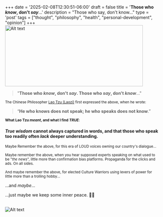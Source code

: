+++
date = '2025-02-08T12:30:51-06:00'
draft = false
title = '**Those who *know*, don&#39;t *say***...'
description = "Those who say, don't know..."
type = 'post'
tags = ["thought", "philosophy", "health", "personal-development", "opinion"]
+++
<img src="https://julianwest.me/Blog/posts/images/talking_heads.jpg" alt="Alt text" width="450" height="200"> <br />

> "**Those who *know*, don't *say*.  Those who *say*, don't *know***..."

<small> The Chinese Philosopher [Lao Tzu (Laozi)](https://en.wikipedia.org/wiki/Laozi) first expressed the above, when he wrote:  </small> <br />

> “**He who knows does not speak; he who speaks does not know**.” 

<small> **What Lao Tzu *meant*, and what I find *TRUE***: </small>

#### *True wisdom* cannot always captured in words, and that those who speak too readily often *lack* deeper understanding.

<small> Maybe Remember the above, for this era of LOUD voices owning our country's dialogue... </small> <br />

<small> Maybe remember the above, when you hear supposed experts speaking on what used to be "*the news*", little more than confirmation bias platforms. Propaganda for the clicks and ads.  On all sides. </small> <br />  

<small> And maybe remember the above, for elected Culture Warriors using levers of power for little more than a trolling hobby...  </small> <br />

...and *maybe*...

...just maybe we keep some inner peace. 🙏🏻 <br /> <br />

![Alt text](https://julianwest.me/Blog/posts/images/inner-peace-noise.jpg)